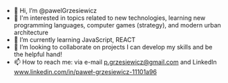 - 👋 Hi, I’m @pawelGrzesiewicz
- 👀 I'm interested in topics related to new technologies, learning new programming languages, computer games (strategy), and modern urban architecture
- 🌱 I’m currently learning JavaScript, REACT
- 💞️ I’m looking to collaborate on projects I can develop my skills and be the helpful hand!
- 📫 How to reach me: via e-mail p.grzesiewicz@gmail.com and LinkedIn www.linkedin.com/in/paweł-grzesiewicz-11101a96

<!---
pawelGrzesiewicz/pawelGrzesiewicz is a ✨ special ✨ repository because its `README.md` (this file) appears on your GitHub profile.
You can click the Preview link to take a look at your changes.
--->
